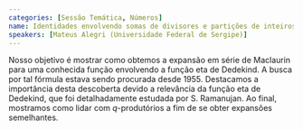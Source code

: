 ```yaml
---
categories: [Sessão Temática, Números]
name: Identidades envolvendo somas de divisores e partições de inteiros
speakers: [Mateus Alegri (Universidade Federal de Sergipe)]
---
```


Nosso objetivo é mostrar como obtemos a expansão em série de Maclaurin para uma conhecida função envolvendo a função eta de Dedekind.  A busca por tal fórmula estava sendo procurada desde 1955. Destacamos a importância desta descoberta devido a relevância da função eta de Dedekind, que foi detalhadamente estudada por S. Ramanujan. Ao final, mostramos como lidar com $q$-produtórios a fim de se obter expansões semelhantes.
